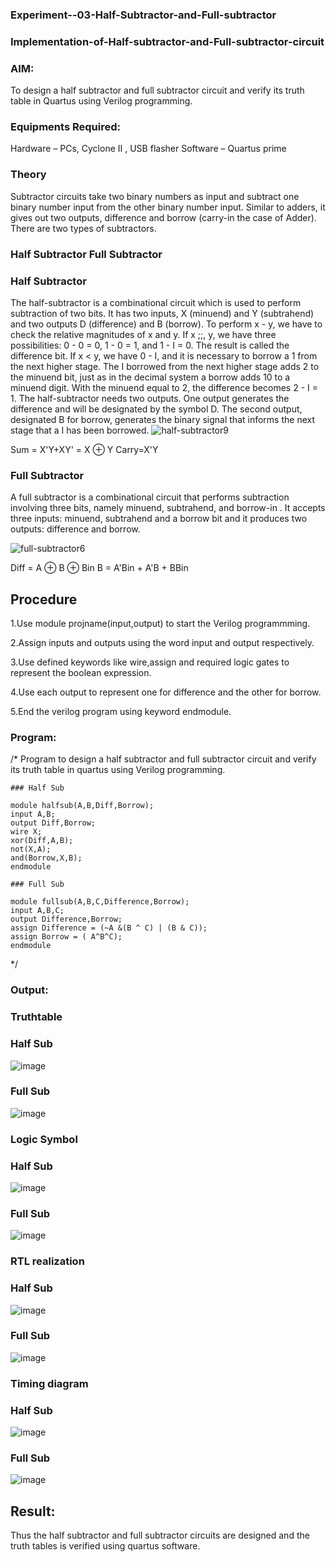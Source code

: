 ### Experiment--03-Half-Subtractor-and-Full-subtractor

### Implementation-of-Half-subtractor-and-Full-subtractor-circuit

### AIM:

To design a half subtractor and full subtractor circuit and verify its truth table in Quartus using Verilog programming.

### Equipments Required:

Hardware – PCs, Cyclone II , USB flasher
Software – Quartus prime

### Theory

Subtractor circuits take two binary numbers as input and subtract one binary number input from the other binary number input. Similar to adders, it gives out two outputs, difference and borrow (carry-in the case of Adder). There are two types of subtractors.

### Half Subtractor Full Subtractor

### Half Subtractor

The half-subtractor is a combinational circuit which is used to perform subtraction of two bits. It has two inputs, X (minuend) and Y (subtrahend) and two outputs D (difference) and B (borrow). To perform x - y, we have to check the relative magnitudes of x and y. If x ;;, y, we have three possibilities: 0 - 0 = 0, 1 - 0 = 1, and 1 - I = 0. The result is called the difference bit. If x < y, we have 0 - I, and it is necessary to borrow a 1 from the next higher stage. The I borrowed from the next higher stage adds 2 to the minuend bit, just as in the decimal system a borrow adds 10 to a minuend digit. With the minuend equal to 2, the difference becomes 2 - I = 1. The half-subtractor needs two outputs. One output generates the difference and will be designated by the symbol D. The second output, designated B for borrow, generates the binary signal that informs the next stage that a I has been borrowed.
![half-subtractor9](https://user-images.githubusercontent.com/36288975/166112538-58c3bc7c-ee5d-4e6a-ac8d-8e8328efe27a.png)


Sum = X'Y+XY' = X ⊕ Y
Carry=X'Y

### Full Subtractor

A full subtractor is a combinational circuit that performs subtraction involving three bits, namely minuend, subtrahend, and borrow-in . It accepts three inputs: minuend, subtrahend and a borrow bit and it produces two outputs: difference and borrow. 

![full-subtractor6](https://user-images.githubusercontent.com/36288975/166112541-24c68359-3de8-4674-ae22-8272ffc385ed.png)

Diff = A ⊕ B ⊕ Bin B = A'Bin + A'B + BBin

## Procedure

1.Use module projname(input,output) to start the Verilog programmming.

2.Assign inputs and outputs using the word input and output respectively.

3.Use defined keywords like wire,assign and required logic gates to represent the boolean expression.

4.Use each output to represent one for difference and the other for borrow.

5.End the verilog program using keyword endmodule.

### Program:
/*
Program to design a half subtractor and full subtractor circuit and verify its truth table in quartus using Verilog programming.  
```
### Half Sub

module halfsub(A,B,Diff,Borrow);
input A,B;
output Diff,Borrow;
wire X;
xor(Diff,A,B);
not(X,A);
and(Borrow,X,B);
endmodule

### Full Sub

module fullsub(A,B,C,Difference,Borrow);
input A,B,C;
output Difference,Borrow;
assign Difference = (~A &(B ^ C) | (B & C));
assign Borrow = ( A^B^C);
endmodule
```
*/

### Output:

### Truthtable

### Half Sub

![image](https://user-images.githubusercontent.com/120443233/230734229-35b06a7b-e45c-4558-8f4d-a59f61f5c1e5.png)

### Full Sub

![image](https://user-images.githubusercontent.com/120443233/230734259-4315eefc-142d-4dae-b9d2-998578ed2668.png)

### Logic Symbol

### Half Sub

![image](https://user-images.githubusercontent.com/120443233/230734297-77634bba-f9cd-417e-8717-105fa1cd0e3b.png)

### Full Sub

![image](https://user-images.githubusercontent.com/120443233/230734319-4354c080-42c2-4d7a-bf2f-8b60f8129931.png)

### RTL realization

### Half Sub

![image](https://user-images.githubusercontent.com/120443233/230734342-d04f848b-cb1e-46b0-bfd7-345a8807b734.png)

### Full Sub

![image](https://user-images.githubusercontent.com/120443233/230734364-7cf7da1f-623d-4ef5-9e5d-ef65c124c54e.png)

### Timing diagram 

### Half Sub

![image](https://user-images.githubusercontent.com/120443233/230734391-a6a14a09-7b87-43b8-9465-efb1a1c53fa3.png)

### Full Sub

![image](https://user-images.githubusercontent.com/120443233/230734406-e49391c2-ef94-4849-a1cb-5d4061c0b096.png)

## Result:
Thus the half subtractor and full subtractor circuits are designed and the truth tables is verified using quartus software.

